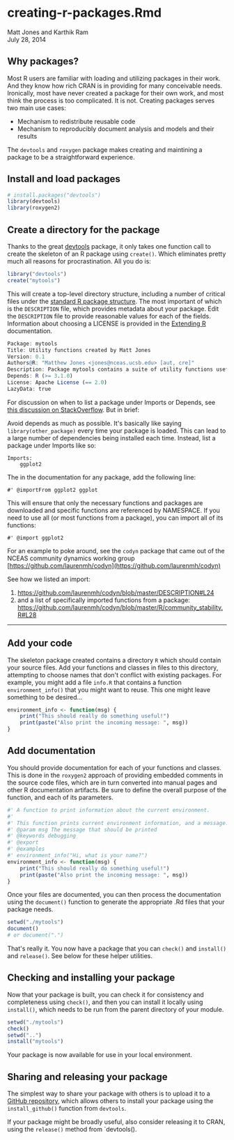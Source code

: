 # creating-r-packages.Rmd
Matt Jones and Karthik Ram  
July 28, 2014  

## Why packages?

Most R users are familiar with loading and utilizing packages in their work. And they know how rich CRAN is in providing for many conceivable needs.  Ironically, most have never created a package for their own work, and most think the process is too complicated.  It is not.  Creating packages serves two main use cases:

- Mechanism to redistribute reusable code
- Mechanism to reproducibly document analysis and models and their results

The `devtools` and `roxygen` package makes creating and maintining a package to be a straightforward experience.

## Install and load packages


```r
# install.packages("devtools")
library(devtools)
library(roxygen2)
```

## Create a directory for the package

Thanks to the great [devtools](https://github.com/hadley/devtools) package, it only takes one function call to create the skeleton of an R package using `create()`.  Which eliminates pretty much all reasons for procrastination.  All you do is:


```r
library("devtools")
create("mytools")
```

This will create a top-level directory structure, including a number of critical files under the [standard R package structure](http://cran.r-project.org/doc/manuals/r-release/R-exts.html#Package-structure).  The most important of which is the `DESCRIPTION` file, which provides metadata about your package. Edit the `DESCRIPTION` file to provide reasonable values for each of the fields. Information about choosing a LICENSE is provided in the [Extending R](http://cran.r-project.org/doc/manuals/r-release/R-exts.html#Licensing) documentation.


```r
Package: mytools
Title: Utility functions created by Matt Jones
Version: 0.1
Authors@R: "Matthew Jones <jones@nceas.ucsb.edu> [aut, cre]"
Description: Package mytools contains a suite of utility functions useful whenever I need stuff to get done.
Depends: R (>= 3.1.0)
License: Apache License (== 2.0)
LazyData: true
```

For discussion on when to list a package under Imports or Depends, see [this discussion on StackOverflow](http://stackoverflow.com/questions/8637993/better-explanation-of-when-to-use-imports-depends). But in brief:

Avoid depends as much as possible. It's basically like saying `library(other_package)` every time your package is loaded. This can lead to a large number of dependencies being installed each time. Instead, list a package under Imports like so:

```
Imports:
    ggplot2
```

The in the documentation for any package, add the following line:

```
#' @importFrom ggplot2 ggplot
```
This will ensure that only the necessary functions and packages are downloaded and specific functions are referenced by NAMESPACE. If you need to use all (or 
most functions from a package), you can import all of its functions:

```
#' @import ggplot2
```

For an example to poke around, see the `codyn` package that came out of the NCEAS community dynamics working group [https://github.com/laurenmh/codyn](https://github.com/laurenmh/codyn)

See how we listed an import: 
1. https://github.com/laurenmh/codyn/blob/master/DESCRIPTION#L24
2. and a list of specifically imported functions from a package: https://github.com/laurenmh/codyn/blob/master/R/community_stability.R#L28

---

## Add your code

The skeleton package created contains a directory `R` which should contain your source files.  Add your functions and classes in files to this directory, attempting to choose names that don't conflict with existing packages.  For example, you might add a file `info.R` that contains a function `environment_info()` that you might want to reuse. This one might leave something to be desired...


```r
environment_info <- function(msg) {
    print("This should really do something useful!")
    print(paste("Also print the incoming message: ", msg))
}
```

## Add documentation

You should provide documentation for each of your functions and classes.  This is done in the `roxygen2` approach of providing embedded comments in the source code files, which are in turn converted into manual pages and other R documentation artifacts.    Be sure to define the overall purpose of the function, and each of its parameters.


```r
#' A function to print information about the current environment.
#'
#' This function prints current environment information, and a message.
#' @param msg The message that should be printed
#' @keywords debugging
#' @export
#' @examples
#' environment_info("Hi, what is your name?")
environment_info <- function(msg) {
    print("This should really do something useful!")
    print(paste("Also print the incoming message: ", msg))
}
```

Once your files are documented, you can then process the documentation using the `document()` function to generate the appropriate .Rd files that your package needs.


```r
setwd("./mytools")
document()
# or document(".")
```

That's really it.  You now have a package that you can `check()` and `install()` and `release()`.  See below for these helper utilities.

## Checking and installing your package

Now that your package is built, you can check it for consistency and completeness using `check()`, and then you can install it locally using `install()`, which needs to be run from the parent directory of your module.


```r
setwd("./mytools")
check()
setwd("..")
install("mytools")
```

Your package is now available for use in your local environment.

## Sharing and releasing your package

The simplest way to share your package with others is to upload it to a [GitHub repository](https://github.com), which allows others to install your package using the `install_github()` function from `devtools`.

If your package might be broadly useful, also consider releasing it to CRAN, using the `release()` method from `devtools().




